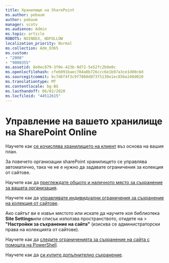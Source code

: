 ```yaml
---
title: Хранилище на SharePoint
ms.author: pebaum
author: pebaum
manager: scotv
ms.audience: Admin
ms.topic: article
ROBOTS: NOINDEX, NOFOLLOW
localization_priority: Normal
ms.collection: Adm_O365
ms.custom:
- "2008"
- "9000355"
ms.assetid: 8e0ec879-3f0e-423b-9d72-5e52fc2b9e0c
ms.openlocfilehash: cfe6091baec784a0b726ccc6e1b97a3ce1d00c8d
ms.sourcegitcommit: bc7d6f4f3c9f7060d073f5130e1ec856e248d020
ms.translationtype: MT
ms.contentlocale: bg-BG
ms.lasthandoff: 06/02/2020
ms.locfileid: "44512615"
---
```

# <a name="manage-your-sharepoint-online-storage"></a>Управление на вашето хранилище на SharePoint Online

Научете как [се изчислява хранилището на клиент](https://docs.microsoft.com/office365/servicedescriptions/sharepoint-online-service-description/sharepoint-online-limits?redirectedfrom=MSDN#limits-by-plan) въз основа на вашия план.

За повечето организации sharePoint хранилището се управлява автоматично, така че не е нужно да задавате ограничения за колекция от сайтове.

Научете как да [преглеждате общото и наличното място за съхранение за вашата организация](https://docs.microsoft.com/sharepoint/manage-site-collection-storage-limits).

Научете как да [управлявате индивидуални ограничения за съхранение на колекция от сайтове](https://docs.microsoft.com/sharepoint/manage-site-collection-storage-limits#manage-individual-site-storage-limits).

Ако сайтът ви е извън мястото или искате да научите коя библиотека **Site Settings**или списък използва пространството, отидете на  >  **"Настройки за съхранение на сайта"** (изисква се администраторски права на колекцията от сайтове).

Научете как да [следите ограниченията за съхранение на сайта с помощта на PowerShell](https://docs.microsoft.com/sharepoint/manage-site-collection-storage-limits#monitor-site-storage-limits-by-using-powershell).

Научете как да [си купите допълнително съхранение](https://docs.microsoft.com/microsoft-365/commerce/add-storage-space). 
  
